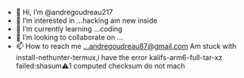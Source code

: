 

- 👋 Hi, I’m @andregoudreau217
- 👀 I’m interested in ...hacking am new inside
- 🌱 I’m currently learning ...coding
- 💞️ I’m looking to collaborate on ...
- 📫 How to reach me ...andregoudreau87@gmail.com
Am stuck with install-nethunter-termux,i have the error kalifs-arm6-full-tar-xz
failed:shasum:warning:1 computed checksum do not mach
<!---
andregoudreau217/andregoudreau217 is a ✨ special ✨ repository because its `README.md` (this file) appears on your GitHub profile.
You can click the Preview link to take a look at your changes.
--->
